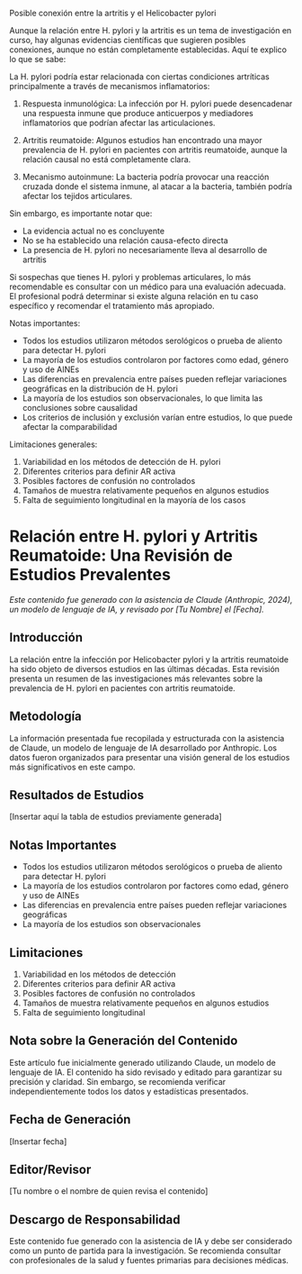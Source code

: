 
Posible conexión entre la artritis y el Helicobacter pylori

Aunque la relación entre H. pylori y la artritis es un tema de investigación en curso, hay algunas evidencias científicas que sugieren posibles conexiones, aunque no están completamente establecidas. Aquí te explico lo que se sabe:

La H. pylori podría estar relacionada con ciertas condiciones artríticas principalmente a través de mecanismos inflamatorios:

1. Respuesta inmunológica: La infección por H. pylori puede desencadenar una respuesta inmune que produce anticuerpos y mediadores inflamatorios que podrían afectar las articulaciones.

2. Artritis reumatoide: Algunos estudios han encontrado una mayor prevalencia de H. pylori en pacientes con artritis reumatoide, aunque la relación causal no está completamente clara.

3. Mecanismo autoinmune: La bacteria podría provocar una reacción cruzada donde el sistema inmune, al atacar a la bacteria, también podría afectar los tejidos articulares.

Sin embargo, es importante notar que:
- La evidencia actual no es concluyente
- No se ha establecido una relación causa-efecto directa
- La presencia de H. pylori no necesariamente lleva al desarrollo de artritis

Si sospechas que tienes H. pylori y problemas articulares, lo más recomendable es consultar con un médico para una evaluación adecuada. El profesional podrá determinar si existe alguna relación en tu caso específico y recomendar el tratamiento más apropiado.

Notas importantes:
* Todos los estudios utilizaron métodos serológicos o prueba de aliento para detectar H. pylori
* La mayoría de los estudios controlaron por factores como edad, género y uso de AINEs
* Las diferencias en prevalencia entre países pueden reflejar variaciones geográficas en la distribución de H. pylori
* La mayoría de los estudios son observacionales, lo que limita las conclusiones sobre causalidad
* Los criterios de inclusión y exclusión varían entre estudios, lo que puede afectar la comparabilidad

Limitaciones generales:
1. Variabilidad en los métodos de detección de H. pylori
2. Diferentes criterios para definir AR activa
3. Posibles factores de confusión no controlados
4. Tamaños de muestra relativamente pequeños en algunos estudios
5. Falta de seguimiento longitudinal en la mayoría de los casos

# Relación entre H. pylori y Artritis Reumatoide: Una Revisión de Estudios Prevalentes

*Este contenido fue generado con la asistencia de Claude (Anthropic, 2024), un modelo de lenguaje de IA, y revisado por [Tu Nombre] el [Fecha].*

## Introducción
La relación entre la infección por Helicobacter pylori y la artritis reumatoide ha sido objeto de diversos estudios en las últimas décadas. Esta revisión presenta un resumen de las investigaciones más relevantes sobre la prevalencia de H. pylori en pacientes con artritis reumatoide.

## Metodología
La información presentada fue recopilada y estructurada con la asistencia de Claude, un modelo de lenguaje de IA desarrollado por Anthropic. Los datos fueron organizados para presentar una visión general de los estudios más significativos en este campo.

## Resultados de Estudios
[Insertar aquí la tabla de estudios previamente generada]

## Notas Importantes
- Todos los estudios utilizaron métodos serológicos o prueba de aliento para detectar H. pylori
- La mayoría de los estudios controlaron por factores como edad, género y uso de AINEs
- Las diferencias en prevalencia entre países pueden reflejar variaciones geográficas
- La mayoría de los estudios son observacionales

## Limitaciones
1. Variabilidad en los métodos de detección
2. Diferentes criterios para definir AR activa
3. Posibles factores de confusión no controlados
4. Tamaños de muestra relativamente pequeños en algunos estudios
5. Falta de seguimiento longitudinal

## Nota sobre la Generación del Contenido
Este artículo fue inicialmente generado utilizando Claude, un modelo de lenguaje de IA. El contenido ha sido revisado y editado para garantizar su precisión y claridad. Sin embargo, se recomienda verificar independientemente todos los datos y estadísticas presentados.

## Fecha de Generación
[Insertar fecha]

## Editor/Revisor
[Tu nombre o el nombre de quien revisa el contenido]

## Descargo de Responsabilidad
Este contenido fue generado con la asistencia de IA y debe ser considerado como un punto de partida para la investigación. Se recomienda consultar con profesionales de la salud y fuentes primarias para decisiones médicas.
